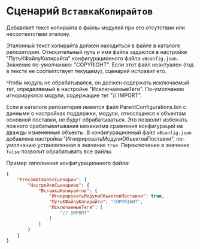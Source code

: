 # Сценарий `ВставкаКопирайтов`

Добавляет текст копирайта в файлы модулей при его отсутствии или несоответствии эталону.

Эталонный текст копирайта должен находиться в файле в каталоге репозитория. Относительный путь и имя файла задаются в настройке "ПутьКФайлуКопирайта" конфигурационного файла `v8config.json`. Значение по-умолчанию: "COPYRIGHT".
Если этот файл неактуален (год в тексте не соответствует текущему), сценарий исправит его.

Чтобы модуль не обрабатывался, он должен содержать исключаемый тег, определяемый в настройке "ИсключаемыеТеги". По-умолчанию игнорируются модули, содержащие тег "// IMPORT".

Если в каталоге репозитория имеется файл ParentConfigurations.bin с данными о настройках поддержки, модули, относящиеся к объектам основной поставки, не будут обрабатываться. Это позволит избежать ложного срабатыватывания механизма сравнения конфигураций на дважды измененные объекты. В конфигурационный файл `v8config.json` добавлена настройка "ИгнорироватьМодулиОбъектовПоставки", по-умолчанию установленная в значение `true`. Переключение в значение `false` позволит обрабатывать все файлы.

Пример заполнения конфигурационного файла:
```JSON
{
    "Precommt4onecСценарии": {
        "НастройкиСценариев": {
            "ВставкаКопирайтов": {
                "ИгнорироватьМодулиОбъектовПоставки": true,
                "ПутьКФайлуКопирайта": "COPYRIGHT",
                "ИсключаемыеТеги": [
                    "// IMPORT"
                ]
            }
        }
    }
}
```